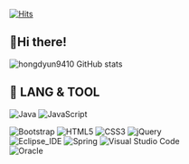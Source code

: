 
[![Hits](https://hits.seeyoufarm.com/api/count/incr/badge.svg?url=https%3A%2F%2Fgithub.com%2Fhongdyun9410&count_bg=%23EBDF4D&title_bg=%23F5A6D3&icon=&icon_color=%23E7E7E7&title=hits&edge_flat=false)](https://hits.seeyoufarm.com)


## 🍊Hi there!

![hongdyun9410 GitHub stats](https://github-readme-stats.vercel.app/api?username=hongdyun9410&show_icons=true&theme=radical)


## 🍊 LANG & TOOL
![Java](https://img.shields.io/badge/Java-007396.svg?&style=for-the-badge&logo=Java&logoColor=white)
![JavaScript](https://img.shields.io/badge/JavaScript-F7DF1E.svg?&style=for-the-badge&logo=JavaScript&logoColor=white)
<br>

![Bootstrap](https://img.shields.io/badge/Bootstrap-7952B3.svg?&style=for-the-badge&logo=Bootstrap&logoColor=white)
![HTML5](https://img.shields.io/badge/HTML5-E34F26.svg?&style=for-the-badge&logo=HTML5&logoColor=white)
![CSS3](https://img.shields.io/badge/CSS3-1572B6.svg?&style=for-the-badge&logo=CSS3&logoColor=white)
![jQuery](https://img.shields.io/badge/jQuery-F37626.svg?&style=for-the-badge&logo=jQuery&logoColor=white)
<br>
![Eclipse_IDE](https://img.shields.io/badge/EclipseIDE-2C2255.svg?&style=for-the-badge&logo=EclipseIDE&logoColor=white)
![Spring](https://img.shields.io/badge/Spring-6DB33F.svg?&style=for-the-badge&logo=Spring&logoColor=white)
![Visual Studio Code](https://img.shields.io/badge/VisualStudioCode-007ACC.svg?&style=for-the-badge&logo=VisualStudioCode&logoColor=white)
<br>
![Oracle](https://img.shields.io/badge/Oracle-F80000.svg?&style=for-the-badge&logo=Oracle&logoColor=white)
